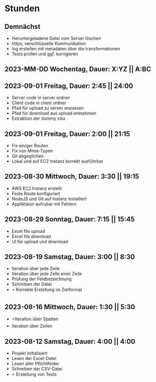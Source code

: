 <title>ExcelToCsv - XlToCsv</title>

# Stunden

## Demnächst

+ Heruntergeladene Datei vom Server löschen
+ https, verschlüsselte Kommunikation
+ log erstellen mit metadaten über die transformationen
+ Tests prüfen und ggf. korrigieren

## 2023-MM-DD Wochentag, Dauer: X:YZ || A:BC

## 2023-09-01 Freitag, Dauer: 2:45 || 24:00
+ Server code in server ordner
+ Client code in client ordner
+ Pfad für upload zu server anpassen
+ Pfad für download aus upload entnehmen
+ Extraktion der dummy xlsx

## 2023-09-01 Freitag, Dauer: 2:00 || 21:15
+ Fix einiger Routen
+ Fix von Mime-Typen
+ Git abgeglichen
+ Lokal und auf EC2 Instanz korrekt ausführbar

## 2023-08-30 Mittwoch, Dauer: 3:30 || 19:15
+ AWS EC2 Instanz erstellt
+ Feste Route konfiguriert
+ NodeJS und Git auf Instanz installiert
+ Appliktaion aufrubar mit Fehlern

## 2023-08-29 Sonntag, Dauer: 7:15 || 15:45
+ Excel file upload
+ Excel file download
+ UI für upload und download

## 2023-08-19 Samstag,  Dauer: 3:00 || 8:30
+ Iteration über jede Zeile
+ Iteration über jede Zelle einer Zeile
+ Prüfung der Feldbezeichnung
+ Schreiben der Datei
+ ⭐ Korrekte Erstellung im Zielformat

## 2023-08-16 Mittwoch, Dauer: 1:30 || 5:30
+ ⭐Iteration über Spalten
+ Iteration über Zeilen

## 2023-08-12 Samstag,  Dauer: 4:00 || 4:00
+ Projekt initialisiert
+ Lesen der Excel-Datei
+ Lesen aller Pflichtfelder
+ Schreiben der CSV-Datei
+ ⭐ Erstellung von Tests